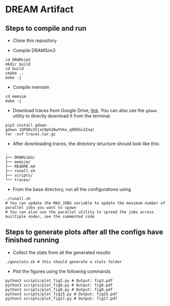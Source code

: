 # DREAM Artifact

## Steps to compile and run
- Clone this repository

- Compile DRAMSim3
```
cd DRAMsim3
mkdir build
cd build
cmake ..
make -j
```

- Compile memsim
```
cd memsim
make -j
```

- Download traces from Google Drive, [link](https://drive.google.com/file/d/1QP80z2VjxC0ph26wYVko_q9REGv2Znql/view?usp=sharing). You can also use the `gdown` utility to directly download it from the terminal.
```
pip3 install gdown
gdown 1QP80z2VjxC0ph26wYVko_q9REGv2Znql
tar -xvf traces.tar.gz
``` 


- After downloading traces, the directory structure should look like this:
```
.
├── DRAMsim3/
├── memsim/
├── README.md
├── runall.sh
├── scripts/
└── traces/
```

- From the base directory, run all the configurations using
```
./runall.sh
# You can update the MAX_JOBS variable to update the maximum number of parallel jobs you want to spawn
# You can also use the parallel utility to spread the jobs across muiltiple nodes, see the commented code
```

## Steps to generate plots after all the configs have finished running

- Collect the stats from all the generated results
```
./genstats.sh # this should generate a stats folder
```

- Plot the figures using the following commands
```
python3 scripts/plot_fig3.py # Output: fig3.pdf
python3 scripts/plot_fig6.py # Output: fig6.pdf
python3 scripts/plot_fig8.py # Output: fig8.pdf
python3 scripts/plot_fig15.py # Output: fig15.pdf
python3 scripts/plot_fig17.py # Output: fig17.pdf
```
